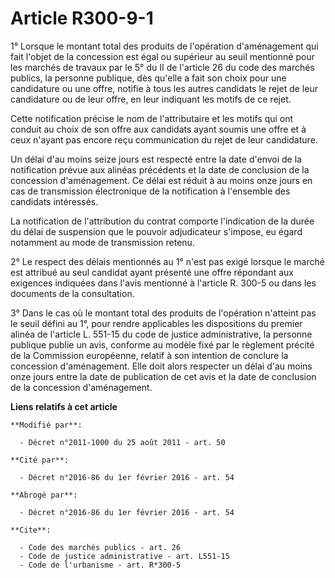 # Article R300-9-1

1° Lorsque le montant total des produits de l'opération d'aménagement qui fait l'objet de la concession est égal ou supérieur
au seuil mentionné pour les marchés de travaux par le 5° du II de l'article 26 du code des marchés publics, la personne
publique, dès qu'elle a fait son choix pour une candidature ou une offre, notifie à tous les autres candidats le rejet de
leur candidature ou de leur offre, en leur indiquant les motifs de ce rejet. 

Cette notification précise le nom de l'attributaire et les motifs qui ont conduit au choix de son offre aux candidats ayant
soumis une offre et à ceux n'ayant pas encore reçu communication du rejet de leur candidature. 

Un délai d'au moins seize jours est respecté entre la date d'envoi de la notification prévue aux alinéas précédents et la
date de conclusion de la concession d'aménagement. Ce délai est réduit à au moins onze jours en cas de transmission
électronique de la notification à l'ensemble des candidats intéressés. 

La notification de l'attribution du contrat comporte l'indication de la durée du délai de suspension que le pouvoir
adjudicateur s'impose, eu égard notamment au mode de transmission retenu. 

2° Le respect des délais mentionnés au 1° n'est pas exigé lorsque le marché est attribué au seul candidat ayant présenté une
offre répondant aux exigences indiquées dans l'avis mentionné à l'article R. 300-5 ou dans les documents de la consultation. 

3° Dans le cas où le montant total des produits de l'opération n'atteint pas le seuil défini au 1°, pour rendre applicables
les dispositions du premier alinéa de l'article L. 551-15 du code de justice administrative, la personne publique publie un
avis, conforme au modèle fixé par le règlement précité de la Commission européenne, relatif à son intention de conclure la
concession d'aménagement. Elle doit alors respecter un délai d'au moins onze jours entre la date de publication de cet avis
et la date de conclusion de la concession d'aménagement.

**Liens relatifs à cet article**

	**Modifié par**:

	  - Décret n°2011-1000 du 25 août 2011 - art. 50

	**Cité par**:

	  - Décret n°2016-86 du 1er février 2016 - art. 54

	**Abrogé par**:

	  - Décret n°2016-86 du 1er février 2016 - art. 54

	**Cite**:

	  - Code des marchés publics - art. 26
	  - Code de justice administrative - art. L551-15
	  - Code de l'urbanisme - art. R*300-5

